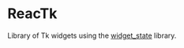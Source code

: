 # ReacTk

Library of Tk widgets using the [widget_state](https://github.com/pLeminoq/widget_state) library.
